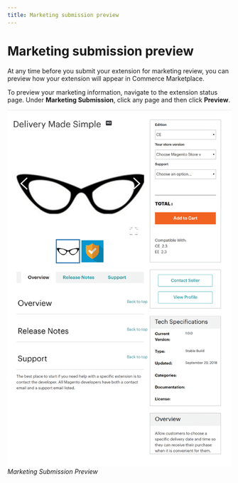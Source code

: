 ```yaml
---
title: Marketing submission preview
---
```


# Marketing submission preview

At any time before you submit your extension for marketing review, you can preview how your extension will appear in Commerce Marketplace.

To preview your marketing information, navigate to the extension status page. Under **Marketing Submission**, click any page and then click **Preview**.

![](../../sellers/_images/marketing-submission-preview.png)
_Marketing Submission Preview_
